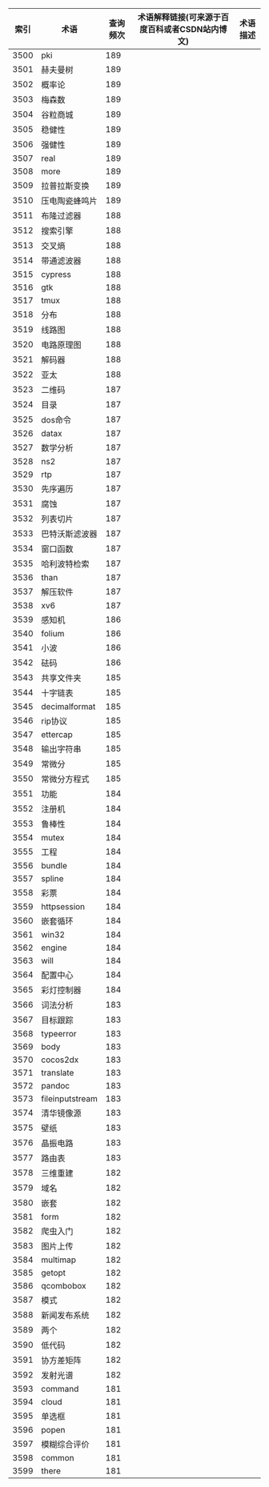 | 索引   | 术语              | 查询频次 | 术语解释链接(可来源于百度百科或者CSDN站内博文) | 术语描述 |
| ---- | --------------- | ---- | -------------------------- | ---- |
| 3500 | pki             | 189  |                            |      |
| 3501 | 赫夫曼树            | 189  |                            |      |
| 3502 | 概率论             | 189  |                            |      |
| 3503 | 梅森数             | 189  |                            |      |
| 3504 | 谷粒商城            | 189  |                            |      |
| 3505 | 稳健性             | 189  |                            |      |
| 3506 | 强健性             | 189  |                            |      |
| 3507 | real            | 189  |                            |      |
| 3508 | more            | 189  |                            |      |
| 3509 | 拉普拉斯变换          | 189  |                            |      |
| 3510 | 压电陶瓷蜂鸣片         | 189  |                            |      |
| 3511 | 布隆过滤器           | 188  |                            |      |
| 3512 | 搜索引擎            | 188  |                            |      |
| 3513 | 交叉熵             | 188  |                            |      |
| 3514 | 带通滤波器           | 188  |                            |      |
| 3515 | cypress         | 188  |                            |      |
| 3516 | gtk             | 188  |                            |      |
| 3517 | tmux            | 188  |                            |      |
| 3518 | 分布              | 188  |                            |      |
| 3519 | 线路图             | 188  |                            |      |
| 3520 | 电路原理图           | 188  |                            |      |
| 3521 | 解码器             | 188  |                            |      |
| 3522 | 亚太              | 188  |                            |      |
| 3523 | 二维码             | 187  |                            |      |
| 3524 | 目录              | 187  |                            |      |
| 3525 | dos命令           | 187  |                            |      |
| 3526 | datax           | 187  |                            |      |
| 3527 | 数学分析            | 187  |                            |      |
| 3528 | ns2             | 187  |                            |      |
| 3529 | rtp             | 187  |                            |      |
| 3530 | 先序遍历            | 187  |                            |      |
| 3531 | 腐蚀              | 187  |                            |      |
| 3532 | 列表切片            | 187  |                            |      |
| 3533 | 巴特沃斯滤波器         | 187  |                            |      |
| 3534 | 窗口函数            | 187  |                            |      |
| 3535 | 哈利波特检索          | 187  |                            |      |
| 3536 | than            | 187  |                            |      |
| 3537 | 解压软件            | 187  |                            |      |
| 3538 | xv6             | 187  |                            |      |
| 3539 | 感知机             | 186  |                            |      |
| 3540 | folium          | 186  |                            |      |
| 3541 | 小波              | 186  |                            |      |
| 3542 | 砝码              | 186  |                            |      |
| 3543 | 共享文件夹           | 185  |                            |      |
| 3544 | 十字链表            | 185  |                            |      |
| 3545 | decimalformat   | 185  |                            |      |
| 3546 | rip协议           | 185  |                            |      |
| 3547 | ettercap        | 185  |                            |      |
| 3548 | 输出字符串           | 185  |                            |      |
| 3549 | 常微分             | 185  |                            |      |
| 3550 | 常微分方程式          | 185  |                            |      |
| 3551 | 功能              | 184  |                            |      |
| 3552 | 注册机             | 184  |                            |      |
| 3553 | 鲁棒性             | 184  |                            |      |
| 3554 | mutex           | 184  |                            |      |
| 3555 | 工程              | 184  |                            |      |
| 3556 | bundle          | 184  |                            |      |
| 3557 | spline          | 184  |                            |      |
| 3558 | 彩票              | 184  |                            |      |
| 3559 | httpsession     | 184  |                            |      |
| 3560 | 嵌套循环            | 184  |                            |      |
| 3561 | win32           | 184  |                            |      |
| 3562 | engine          | 184  |                            |      |
| 3563 | will            | 184  |                            |      |
| 3564 | 配置中心            | 184  |                            |      |
| 3565 | 彩灯控制器           | 184  |                            |      |
| 3566 | 词法分析            | 183  |                            |      |
| 3567 | 目标跟踪            | 183  |                            |      |
| 3568 | typeerror       | 183  |                            |      |
| 3569 | body            | 183  |                            |      |
| 3570 | cocos2dx        | 183  |                            |      |
| 3571 | translate       | 183  |                            |      |
| 3572 | pandoc          | 183  |                            |      |
| 3573 | fileinputstream | 183  |                            |      |
| 3574 | 清华镜像源           | 183  |                            |      |
| 3575 | 壁纸              | 183  |                            |      |
| 3576 | 晶振电路            | 183  |                            |      |
| 3577 | 路由表             | 183  |                            |      |
| 3578 | 三维重建            | 182  |                            |      |
| 3579 | 域名              | 182  |                            |      |
| 3580 | 嵌套              | 182  |                            |      |
| 3581 | form            | 182  |                            |      |
| 3582 | 爬虫入门            | 182  |                            |      |
| 3583 | 图片上传            | 182  |                            |      |
| 3584 | multimap        | 182  |                            |      |
| 3585 | getopt          | 182  |                            |      |
| 3586 | qcombobox       | 182  |                            |      |
| 3587 | 模式              | 182  |                            |      |
| 3588 | 新闻发布系统          | 182  |                            |      |
| 3589 | 两个              | 182  |                            |      |
| 3590 | 低代码             | 182  |                            |      |
| 3591 | 协方差矩阵           | 182  |                            |      |
| 3592 | 发射光谱            | 182  |                            |      |
| 3593 | command         | 181  |                            |      |
| 3594 | cloud           | 181  |                            |      |
| 3595 | 单选框             | 181  |                            |      |
| 3596 | popen           | 181  |                            |      |
| 3597 | 模糊综合评价          | 181  |                            |      |
| 3598 | common          | 181  |                            |      |
| 3599 | there           | 181  |                            |      |
